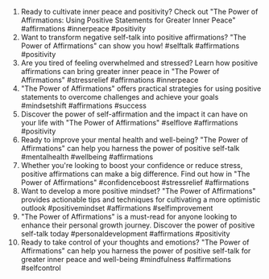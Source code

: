 1. Ready to cultivate inner peace and positivity? Check out "The Power of Affirmations: Using Positive Statements for Greater Inner Peace" #affirmations #innerpeace #positivity
2. Want to transform negative self-talk into positive affirmations? "The Power of Affirmations" can show you how! #selftalk #affirmations #positivity
3. Are you tired of feeling overwhelmed and stressed? Learn how positive affirmations can bring greater inner peace in "The Power of Affirmations" #stressrelief #affirmations #innerpeace
4. "The Power of Affirmations" offers practical strategies for using positive statements to overcome challenges and achieve your goals #mindsetshift #affirmations #success
5. Discover the power of self-affirmation and the impact it can have on your life with "The Power of Affirmations" #selflove #affirmations #positivity
6. Ready to improve your mental health and well-being? "The Power of Affirmations" can help you harness the power of positive self-talk #mentalhealth #wellbeing #affirmations
7. Whether you're looking to boost your confidence or reduce stress, positive affirmations can make a big difference. Find out how in "The Power of Affirmations" #confidenceboost #stressrelief #affirmations
8. Want to develop a more positive mindset? "The Power of Affirmations" provides actionable tips and techniques for cultivating a more optimistic outlook #positivemindset #affirmations #selfimprovement
9. "The Power of Affirmations" is a must-read for anyone looking to enhance their personal growth journey. Discover the power of positive self-talk today #personaldevelopment #affirmations #positivity
10. Ready to take control of your thoughts and emotions? "The Power of Affirmations" can help you harness the power of positive self-talk for greater inner peace and well-being #mindfulness #affirmations #selfcontrol
